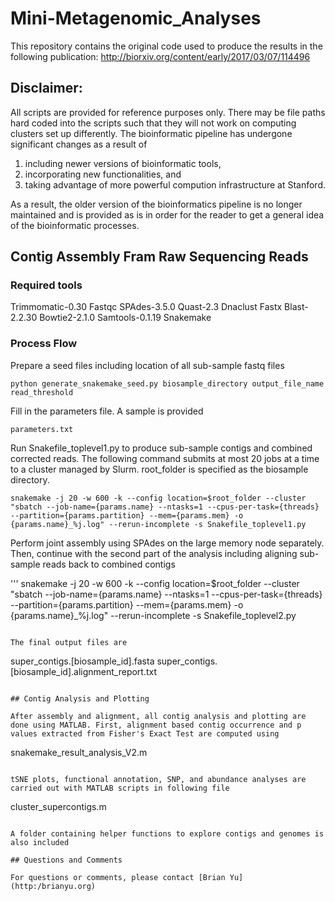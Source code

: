 # Mini-Metagenomic_Analyses

This repository contains the original code used to produce the results in the following publication:
http://biorxiv.org/content/early/2017/03/07/114496

## Disclaimer:

All scripts are provided for reference purposes only. There may be file paths hard coded into the scripts such that they will not work on computing clusters set up differently. The bioinformatic pipeline has undergone significant changes as a result of
1. including newer versions of bioinformatic tools,
2. incorporating new functionalities, and
3. taking advantage of more powerful compution infrastructure at Stanford.

As a result, the older version of the bioinformatics pipeline is no longer maintained and is provided as is in order for the reader to get a general idea of the bioinformatic processes. 

## Contig Assembly Fram Raw Sequencing Reads

### Required tools

Trimmomatic-0.30
Fastqc
SPAdes-3.5.0
Quast-2.3
Dnaclust
Fastx
Blast-2.2.30
Bowtie2-2.1.0
Samtools-0.1.19
Snakemake

### Process Flow

Prepare a seed files including location of all sub-sample fastq files

```
python generate_snakemake_seed.py biosample_directory output_file_name read_threshold
```

Fill in the parameters file. A sample is provided

```
parameters.txt
```

Run Snakefile_toplevel1.py to produce sub-sample contigs and combined corrected reads. The following command submits at most 20 jobs at a time to a cluster managed by Slurm. root_folder is specified as the biosample directory.

```
snakemake -j 20 -w 600 -k --config location=$root_folder --cluster "sbatch --job-name={params.name} --ntasks=1 --cpus-per-task={threads} --partition={params.partition} --mem={params.mem} -o {params.name}_%j.log" --rerun-incomplete -s Snakefile_toplevel1.py
```

Perform joint assembly using SPAdes on the large memory node separately. Then, continue with the second part of the analysis including aligning sub-sample reads back to combined contigs

'''
snakemake -j 20 -w 600 -k --config location=$root_folder --cluster "sbatch --job-name={params.name} --ntasks=1 --cpus-per-task={threads} --partition={params.partition} --mem={params.mem} -o {params.name}_%j.log" --rerun-incomplete -s Snakefile_toplevel2.py
```

The final output files are

```
super_contigs.[biosample_id].fasta
super_contigs.[biosample_id].alignment_report.txt
```

## Contig Analysis and Plotting

After assembly and alignment, all contig analysis and plotting are done using MATLAB. First, alignment based contig occurrence and p values extracted from Fisher's Exact Test are computed using

```
snakemake_result_analysis_V2.m
```

tSNE plots, functional annotation, SNP, and abundance analyses are carried out with MATLAB scripts in following file

```
cluster_supercontigs.m
```

A folder containing helper functions to explore contigs and genomes is also included

## Questions and Comments

For questions or comments, please contact [Brian Yu](http:/brianyu.org)
